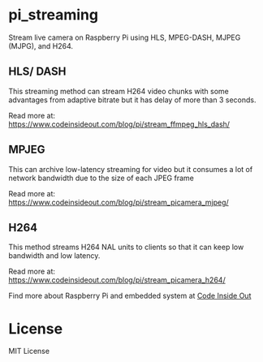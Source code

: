 # pi_streaming
Stream live camera on Raspberry Pi using HLS, MPEG-DASH, MJPEG (MJPG), and H264.

## HLS/ DASH
This streaming method can stream H264 video chunks with some advantages from adaptive bitrate but it has delay of more than 3 seconds.

Read more at: https://www.codeinsideout.com/blog/pi/stream_ffmpeg_hls_dash/

## MPJEG
This can archive low-latency streaming for video but it consumes a lot of network bandwidth due to the size of each JPEG frame

Read more at: https://www.codeinsideout.com/blog/pi/stream_picamera_mjpeg/

## H264
This method streams H264 NAL units to clients so that it can keep low bandwidth and low latency.

Read more at: https://www.codeinsideout.com/blog/pi/stream_picamera_h264/

Find more about Raspberry Pi and embedded system at [Code Inside Out](https://www.codeinsideout.com/)

# License

MIT License
